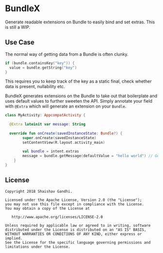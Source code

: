 # BundleX

Generate readable extensions on Bundle to easily bind and set extras. This is still a WIP. 

## Use Case

The normal way of getting data from a Bundle is often clunky. 

```kotlin
if (bundle.containsKey("key")) {
  value = bundle.getString("key")
}

```
This requires you to keep track of the key as a static final, check whether data is present, nullability etc. 

BundleX generates extensions on the Bundle to take out that boilerplate and uses default values to further sweeten the API. 
Simply annotate your field with `@Extra` which will generate an extension on your `Bundle`.

```kotlin
class MyActivity: AppcompatActivity {
  
  @Extra lateinit var message: String
  
  override fun onCreate(savedInstanceState: Bundle?) {
        super.onCreate(savedInstanceState)
        setContentView(R.layout.activity_main)
        
        val bundle = intent.extras
        message = bundle.getMessage(defaultValue = "hello world") // Generated extension
    }
}
```

## License
    
    Copyright 2018 Shaishav Gandhi.

    Licensed under the Apache License, Version 2.0 (the "License");
    you may not use this file except in compliance with the License.
    You may obtain a copy of the License at

       http://www.apache.org/licenses/LICENSE-2.0

    Unless required by applicable law or agreed to in writing, software
    distributed under the License is distributed on an "AS IS" BASIS,
    WITHOUT WARRANTIES OR CONDITIONS OF ANY KIND, either express or implied.
    See the License for the specific language governing permissions and
    limitations under the License.
